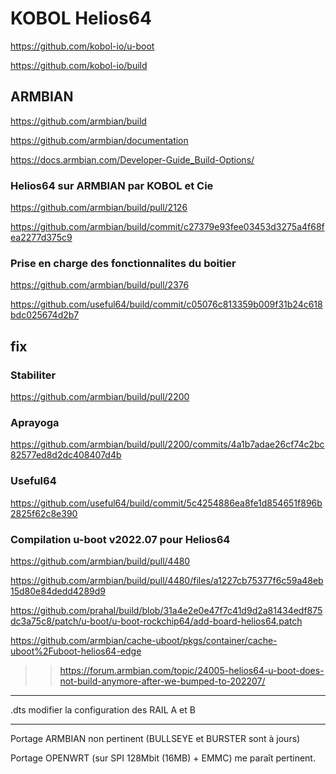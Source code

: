 # KOBOL Helios64

https://github.com/kobol-io/u-boot

https://github.com/kobol-io/build

## ARMBIAN
https://github.com/armbian/build

https://github.com/armbian/documentation

https://docs.armbian.com/Developer-Guide_Build-Options/

### Helios64 sur ARMBIAN par KOBOL et Cie
https://github.com/armbian/build/pull/2126

https://github.com/armbian/build/commit/c27379e93fee03453d3275a4f68fea2277d375c9

### Prise en charge des fonctionnalites du boitier
https://github.com/armbian/build/pull/2376

https://github.com/useful64/build/commit/c05076c813359b009f31b24c618bdc025674d2b7

## fix

### Stabiliter
https://github.com/armbian/build/pull/2200
### Aprayoga
https://github.com/armbian/build/pull/2200/commits/4a1b7adae26cf74c2bc82577ed8d2dc408407d4b

### Useful64
https://github.com/useful64/build/commit/5c4254886ea8fe1d854651f896b2825f62c8e390

### Compilation u-boot v2022.07 pour Helios64
https://github.com/armbian/build/pull/4480

https://github.com/armbian/build/pull/4480/files/a1227cb75377f6c59a48eb15d80e84dedd4289d9

https://github.com/prahal/build/blob/31a4e2e0e47f7c41d9d2a81434edf875dc3a75c8/patch/u-boot/u-boot-rockchip64/add-board-helios64.patch

https://github.com/armbian/cache-uboot/pkgs/container/cache-uboot%2Fuboot-helios64-edge

>> https://forum.armbian.com/topic/24005-helios64-u-boot-does-not-build-anymore-after-we-bumped-to-202207/

------------------

.dts modifier la configuration des RAIL A et B

---

Portage ARMBIAN non pertinent (BULLSEYE et BURSTER sont à jours) 

Portage OPENWRT (sur SPI 128Mbit (16MB) + EMMC) me paraît pertinent.
